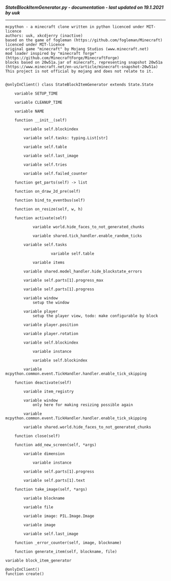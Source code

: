 ***StateBlockItemGenerator.py - documentation - last updated on 19.1.2021 by uuk***
___

    mcpython - a minecraft clone written in python licenced under MIT-licence
    authors: uuk, xkcdjerry (inactive)
    based on the game of fogleman (https://github.com/fogleman/Minecraft) licenced under MIT-licence
    original game "minecraft" by Mojang Studios (www.minecraft.net)
    mod loader inspired by "minecraft forge" (https://github.com/MinecraftForge/MinecraftForge)
    blocks based on 20w51a.jar of minecraft, representing snapshot 20w51a
    (https://www.minecraft.net/en-us/article/minecraft-snapshot-20w51a)
    This project is not official by mojang and does not relate to it.


    @onlyInClient() class StateBlockItemGenerator extends State.State

        variable SETUP_TIME

        variable CLEANUP_TIME

        variable NAME

        function __init__(self)

            variable self.blockindex

            variable self.tasks: typing.List[str]

            variable self.table

            variable self.last_image

            variable self.tries

            variable self.failed_counter

        function get_parts(self) -> list

        function on_draw_2d_pre(self)

        function bind_to_eventbus(self)

        function on_resize(self, w, h)

        function activate(self)

                variable world.hide_faces_to_not_generated_chunks

                variable shared.tick_handler.enable_random_ticks

            variable self.tasks

                        variable self.table

                variable items

            variable shared.model_handler.hide_blockstate_errors

            variable self.parts[1].progress_max

            variable self.parts[1].progress

            variable window
                setup the window

            variable player
                setup the player view, todo: make configurable by block

            variable player.position

            variable player.rotation

            variable self.blockindex

                variable instance

                variable self.blockindex

            variable mcpython.common.event.TickHandler.handler.enable_tick_skipping

        function deactivate(self)

            variable item_registry

            variable window
                only here for making resizing possible again

            variable mcpython.common.event.TickHandler.handler.enable_tick_skipping

            variable shared.world.hide_faces_to_not_generated_chunks

        function close(self)

        function add_new_screen(self, *args)

            variable dimension

                variable instance

            variable self.parts[1].progress

            variable self.parts[1].text

        function take_image(self, *args)

            variable blockname

            variable file

            variable image: PIL.Image.Image

            variable image

            variable self.last_image

        function _error_counter(self, image, blockname)

        function generate_item(self, blockname, file)

    variable block_item_generator

    @onlyInClient()
    function create()